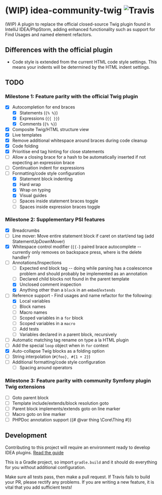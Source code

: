 # (WIP) idea-community-twig ![Travis](https://api.travis-ci.org/fiskie/idea-community-twig.svg?branch=master)

(WIP) A plugin to replace the official closed-source Twig plugin found in IntelliJ IDEA/PhpStorm, adding enhanced functionality
such as support for Find Usages and named element refactors.

## Differences with the official plugin

* Code style is extended from the current HTML code style settings. This means your indents will be determined by the HTML indent settings.

## TODO

### Milestone 1: Feature parity with the official Twig plugin

- [x] Autocompletion for end braces
    - [x] Statements (`{% %}`)
    - [x] Expressions (`{{ }}`)
    - [x] Comments (`{% %}`)
- [x] Composite Twig/HTML structure view
- [x] Live templates
- [x] Remove additional whitespace around braces during code cleanup
- [x] Code folding
- [x] Prioritise end tag hinting for close statements
- [ ] Allow a closing brace for a hash to be automatically inserted if not expecting an expression brace
- [ ] Continuation indent for expressions
- [ ] Formatting/code style configuration
    - [x] Statement block indenting
    - [x] Hard wrap
    - [x] Wrap on typing
    - [x] Visual guides
    - [ ] Spaces inside statement braces toggle
    - [ ] Spaces inside expression braces toggle

### Milestone 2: Supplementary PSI features

- [x] Breadcrumbs
- [ ] Line mover: Move entire statement block if caret on start/end tag (add StatementUpDownMover)
- [x] Whitespace control modifier (`{{-`) paired brace autocomplete -- currently only removes on backspace press, where is the delete handler?
- [ ] Annotations/Inspections
    - [ ] Expected end block tag -- doing while parsing has a coalescence problem and should probably be implemented as an annotation
    - [ ] Declared child blocks not found in the parent template
    - [x] Unclosed comment inspection
    - [x] Anything other than a `block` in an `embed`/`extends`
- [ ] Reference support - Find usages and name refactor for the following:
    - [x] Local variables
    - [ ] Block names
    - [ ] Macro names
    - [ ] Scoped variables in a `for` block
    - [ ] Scoped variables in a `macro`
    - [ ] Add tests
    - [ ] Variables declared in a parent block, recursively
- [ ] Automatic matching tag rename on type a la HTML plugin
- [ ] Add the special `loop` object when in `for` context
- [x] Auto-collapse Twig blocks as a folding option
- [ ] String interpolation (`#{foo}, #{1 + 2}`)
- [ ] Additional formatting/code style configuration
    - [ ] Spacing around operators 

### Milestone 3: Feature parity with community Symfony plugin Twig extensions

- [ ] Goto parent block
- [ ] Template include/extends/block resolution goto
- [ ] Parent block implements/extends goto on line marker
- [ ] Macro goto on line marker
- [ ] PHPDoc annotation support ({# @var thing \Core\Thing #})

## Development

Contributing to this project will require an environment ready to develop IDEA plugins. [Read the guide](https://www.jetbrains.com/help/idea/configuring-intellij-platform-plugin-sdk.html)

This is a Gradle project, so import `gradle.build` and it should do everything for you without additional configuration. 

Make sure all tests pass, then make a pull request. If Travis fails to build your PR, please rectify any problems.
If you are writing a new feature, it is vital that you add sufficient tests! 